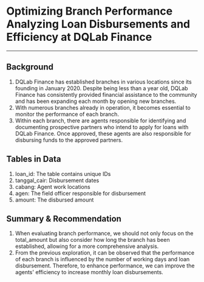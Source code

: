 # Optimizing Branch Performance Analyzing Loan Disbursements and Efficiency at DQLab Finance
________________________________________________________
## Background
1. DQLab Finance has established branches in various locations since its founding in January 2020. Despite being less than a year old, DQLab Finance has consistently provided financial assistance to the community and has been expanding each month by opening new branches.
2. With numerous branches already in operation, it becomes essential to monitor the performance of each branch. 
3. Within each branch, there are agents responsible for identifying and documenting prospective partners who intend to apply for loans with DQLab Finance. Once approved, these agents are also responsible for disbursing funds to the approved partners.

## Tables in Data
1. loan_id: The table contains unique IDs
2. tanggal_cair: Disbursement dates
3. cabang: Agent work locations
4. agen: The field officer responsible for disbursement
5. amount: The disbursed amount

## Summary & Recommendation
1. When evaluating branch performance, we should not only focus on the total_amount but also consider how long the branch has been established, allowing for a more comprehensive analysis. 
2. From the previous exploration, it can be observed that the performance of each branch is influenced by the number of working days and loan disbursement. Therefore, to enhance performance, we can improve the agents' efficiency to increase monthly loan disbursements.
